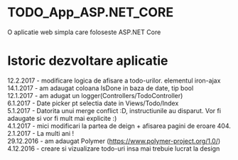 # TODO_App_ASP.NET_CORE
O aplicatie web simpla care foloseste ASP.NET Core


Istoric dezvoltare aplicatie
=======
12.2.2017 - modificare logica de afisare a todo-urilor. elementul iron-ajax <br>
14.1.2017 - am adaugat coloana IsDone in baza de date, tip bool<br>
12.1.2017 - am adugat un logger(Controllers/TodoController)<br>
6.1.2017 - Date picker pt selectia date in Views/Todo/Index <br>
5.1.2017 - Datorita unui merge conflict :D, instructiunile au disparut. Vor fi adaugate si vor fi mult mai explicite :) <br>
4.1.2017 - mici modificari la partea de deign + afisarea pagini de eroare 404.<br>
2.1.2017 - La multi ani ! <br>
29.12.2016 - am adaugat Polymer (https://www.polymer-project.org/1.0/) <br>
4.12.2016 - creare si vizualizare todo-uri insa mai trebuie lucrat la design
